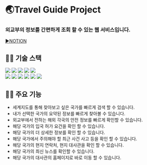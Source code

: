 # 🌏Travel Guide Project
### 외교부의 정보를 간편하게 조회 할 수 있는 웹 서비스입니다.
<div>
   <a href="https://www.notion.so/amyyzzin/TravelGuide-e9138440adae4d158b4f97f4cbdab459">
        <text>▶NOTION </text>
    </a>
</div>

## **👩‍🔧 기술 스택**
<section>
<div>
    <img src="https://img.shields.io/badge/Java-ED8B00?style=flat-square&logo=coffeeScript&logoColor=white">
    <img src="https://img.shields.io/badge/Spring%20Boot-FF6600?style=flat-square&logo=springBoot&logoColor=white">
    <img src="https://img.shields.io/badge/Spring%20Data%20Jpa-6DB33F?style=flat-sqaure&logo=aqua&logoColor=white">
    <img src="https://img.shields.io/badge/MySql-4479A1?style=flat-sqaure&logo=mysql&logoColor=white">
    <img src="https://img.shields.io/badge/Google Maps-red?style=flat-sqaure&logo=Google Maps&logoColor=white">
</div>
<div>
    <img src="https://img.shields.io/badge/HTML5-E34F26?&style=flat-square&logo=html5&logoColor=white">
    <img src="https://img.shields.io/badge/CSS-1572B6?&style=flat-square&logo=css3&logoColor=white">
    <img src="https://img.shields.io/badge/Java%20Script-F7DF1E?&style=flat-square&logo=javascript&logoColor=white">
    <img src="https://img.shields.io/badge/jQuery-navy?&style=flat-square&logo=jQuery&logoColor=white">
    <img src="https://img.shields.io/badge/Thymeleaf-deepgreen?&style=flat-square&logo=Thymeleaf&logoColor=white">
    <img src="https://img.shields.io/badge/Bootstrap-purple?&style=flat-square&logo=Bootstrap&logoColor=white">
</div>
</section>

## **👩‍💻 주요 기능**
- 세계지도를 통해 찾아보고 싶은 국가를 빠르게 검색 할 수 있습니다.
- 내가 선택한 국가의 요약된 정보를 빠르게 찾아볼 수 있습니다.
- 외교부에서 전하는 해외 각국의 안전 정보를 빠르게 확인할 수 있습니다.
- 해당 국가의 입국 허가 요건을 확인 할 수 있습니다.
- 해당 국가의 더 상세한 정보를 확인 할 수 있습니다.
- 해당 국가에서 주의해야 할  최근 사건 사고 등을 확인 할 수 있습니다.
- 해당 국가의 현지 연락처, 현지 대사관을 확인 할 수 있습니다.
- 해당 국가의 최신 뉴스를 확인할 수 있습니다.
- 해당 국가의 대사관의 홈페이지로 바로 이동 할 수 있습니다.
